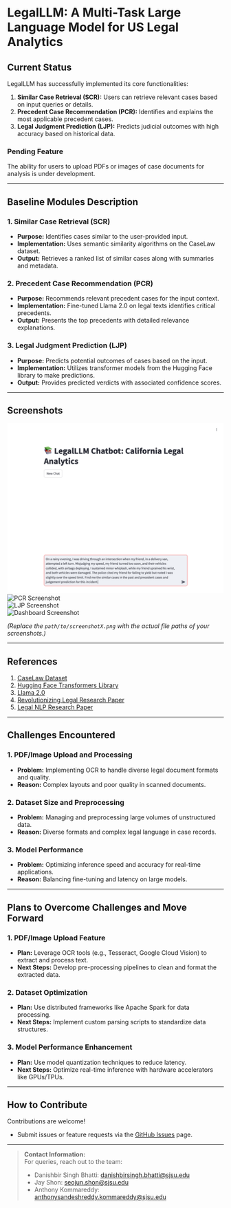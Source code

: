 # LegalLLM: A Multi-Task Large Language Model for US Legal Analytics

## Current Status
LegalLLM has successfully implemented its core functionalities:  

1. **Similar Case Retrieval (SCR):** Users can retrieve relevant cases based on input queries or details.  
2. **Precedent Case Recommendation (PCR):** Identifies and explains the most applicable precedent cases.  
3. **Legal Judgment Prediction (LJP):** Predicts judicial outcomes with high accuracy based on historical data.  

### Pending Feature
The ability for users to upload PDFs or images of case documents for analysis is under development.  

---

## Baseline Modules Description

### 1. Similar Case Retrieval (SCR)
- **Purpose:** Identifies cases similar to the user-provided input.  
- **Implementation:** Uses semantic similarity algorithms on the CaseLaw dataset.  
- **Output:** Retrieves a ranked list of similar cases along with summaries and metadata.

### 2. Precedent Case Recommendation (PCR)
- **Purpose:** Recommends relevant precedent cases for the input context.  
- **Implementation:** Fine-tuned Llama 2.0 on legal texts identifies critical precedents.  
- **Output:** Presents the top precedents with detailed relevance explanations.

### 3. Legal Judgment Prediction (LJP)
- **Purpose:** Predicts potential outcomes of cases based on the input.  
- **Implementation:** Utilizes transformer models from the Hugging Face library to make predictions.  
- **Output:** Provides predicted verdicts with associated confidence scores.

---

## Screenshots

   ![SCR Screenshot](images/1.png)  
   ![PCR Screenshot](path/to/screenshot2.png)  
   ![LJP Screenshot](path/to/screenshot3.png)  
   ![Dashboard Screenshot](path/to/screenshot4.png)  

*(Replace the `path/to/screenshotX.png` with the actual file paths of your screenshots.)*

---

## References

1. [CaseLaw Dataset](https://case.law/)  
2. [Hugging Face Transformers Library](https://github.com/huggingface/transformers)  
3. [Llama 2.0](https://www.llama.com/llama2)  
4. [Revolutionizing Legal Research Paper](https://www.purplescape.com/revolutionizing-legal-research)  
5. [Legal NLP Research Paper](https://ieeexplore.ieee.org/document/10386911)  

---

## Challenges Encountered

### 1. **PDF/Image Upload and Processing**
- **Problem:** Implementing OCR to handle diverse legal document formats and quality.  
- **Reason:** Complex layouts and poor quality in scanned documents.  

### 2. **Dataset Size and Preprocessing**
- **Problem:** Managing and preprocessing large volumes of unstructured data.  
- **Reason:** Diverse formats and complex legal language in case records.  

### 3. **Model Performance**
- **Problem:** Optimizing inference speed and accuracy for real-time applications.  
- **Reason:** Balancing fine-tuning and latency on large models.  

---

## Plans to Overcome Challenges and Move Forward

### 1. **PDF/Image Upload Feature**
- **Plan:** Leverage OCR tools (e.g., Tesseract, Google Cloud Vision) to extract and process text.  
- **Next Steps:** Develop pre-processing pipelines to clean and format the extracted data.

### 2. **Dataset Optimization**
- **Plan:** Use distributed frameworks like Apache Spark for data processing.  
- **Next Steps:** Implement custom parsing scripts to standardize data structures.

### 3. **Model Performance Enhancement**
- **Plan:** Use model quantization techniques to reduce latency.  
- **Next Steps:** Optimize real-time inference with hardware accelerators like GPUs/TPUs.  

---

## How to Contribute
Contributions are welcome!  
- Submit issues or feature requests via the [GitHub Issues](https://github.com/LegalLLM/issues) page.  

---

> **Contact Information:**  
> For queries, reach out to the team:  
> - Danishbir Singh Bhatti: [danishbirsingh.bhatti@sjsu.edu](mailto:danishbirsingh.bhatti@sjsu.edu)  
> - Jay Shon: [seojun.shon@sjsu.edu](mailto:seojun.shon@sjsu.edu)  
> - Anthony Kommareddy: [anthonysandeshreddy.kommareddy@sjsu.edu](mailto:anthonysandeshreddy.kommareddy@sjsu.edu)  
